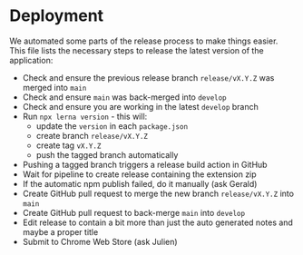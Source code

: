 # Deployment

We automated some parts of the release process to make things easier. This file lists the necessary steps to release the latest version of the application:

- Check and ensure the previous release branch `release/vX.Y.Z` was merged into `main`
- Check and ensure `main` was back-merged into `develop`
- Check and ensure you are working in the latest `develop` branch
- Run `npx lerna version` - this will:
  - update the `version` in each `package.json`
  - create branch `release/vX.Y.Z`
  - create tag `vX.Y.Z`
  - push the tagged branch automatically
- Pushing a tagged branch triggers a release build action in GitHub
- Wait for pipeline to create release containing the extension zip
- If the automatic npm publish failed, do it manually (ask Gerald)
- Create GitHub pull request to merge the new branch `release/vX.Y.Z` into `main`
- Create GitHub pull request to back-merge `main` into `develop`
- Edit release to contain a bit more than just the auto generated notes and maybe a proper title
- Submit to Chrome Web Store (ask Julien)
